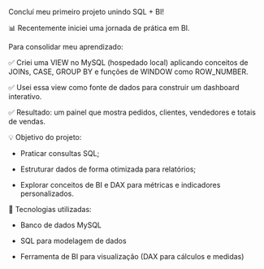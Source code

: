 Concluí meu primeiro projeto unindo SQL + BI!

📊 Recentemente iniciei uma jornada de prática em BI.

Para consolidar meu aprendizado:

✅ Criei uma VIEW no MySQL (hospedado local) aplicando conceitos de JOINs, CASE, GROUP BY e funções de WINDOW como ROW_NUMBER.

✅ Usei essa view como fonte de dados para construir um dashboard interativo.

✅ Resultado: um painel que mostra pedidos, clientes, vendedores e totais de vendas.


💡 Objetivo do projeto:

- Praticar consultas SQL;

- Estruturar dados de forma otimizada para relatórios;

- Explorar conceitos de BI e DAX para métricas e indicadores personalizados.


📌 Tecnologias utilizadas:

- Banco de dados MySQL 

- SQL para modelagem de dados 

- Ferramenta de BI para visualização (DAX para cálculos e medidas)
